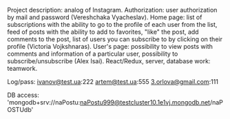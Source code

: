 Project description: analog of Instagram.
Authorization: user authorization by mail and password (Vereshchaka Vyacheslav).
Home page: list of subscriptions with the ability to go to the profile of each user from the list, feed of posts with the ability to add to favorites, "like" the post, add comments to the post, list of users you can subscribe to by clicking on their profile (Victoria Vojkshnaras).
User's page: possibility to view posts with comments and information of a particular user, possibility to subscribe/unsubscribe (Alex Isai).
React/Redux, server, database work: teamwork.

Log/pass:
ivanov@test.ua:222
artem@test.ua:555
3.orlova@gmail.com:111

DB access:
'mongodb+srv://naPostu:naPostu999@testcluster10.1e1vj.mongodb.net/naPOSTUdb'

